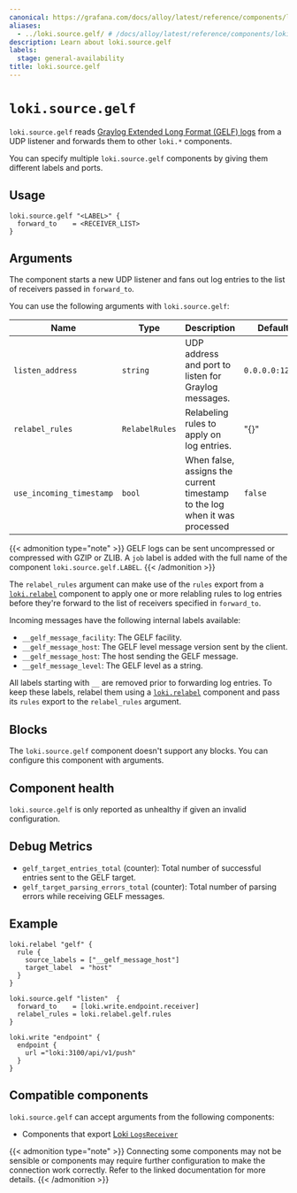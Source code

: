 ```yaml
---
canonical: https://grafana.com/docs/alloy/latest/reference/components/loki/loki.source.gelf/
aliases:
  - ../loki.source.gelf/ # /docs/alloy/latest/reference/components/loki.source.gelf/
description: Learn about loki.source.gelf
labels:
  stage: general-availability
title: loki.source.gelf
---
```


# `loki.source.gelf`

`loki.source.gelf` reads [Graylog Extended Long Format (GELF) logs](https://github.com/Graylog2/graylog2-server) from a UDP listener and forwards them to other `loki.*` components.

You can specify multiple `loki.source.gelf` components by giving them different labels and ports.

## Usage

```alloy
loki.source.gelf "<LABEL>" {
  forward_to    = <RECEIVER_LIST>
}
```

## Arguments

The component starts a new UDP listener and fans out log entries to the list of receivers passed in `forward_to`.

You can use the following arguments with `loki.source.gelf`:

| Name                     | Type           | Description                                                                | Default         | Required |
| ------------------------ | -------------- | -------------------------------------------------------------------------- | --------------- | -------- |
| `listen_address`         | `string`       | UDP address and port to listen for Graylog messages.                       | `0.0.0.0:12201` | no       |
| `relabel_rules`          | `RelabelRules` | Relabeling rules to apply on log entries.                                  | "{}"            | no       |
| `use_incoming_timestamp` | `bool`         | When false, assigns the current timestamp to the log when it was processed | `false`         | no       |

{{< admonition type="note" >}}
GELF logs can be sent uncompressed or compressed with GZIP or ZLIB.
A `job` label is added with the full name of the component `loki.source.gelf.LABEL`.
{{< /admonition >}}

The `relabel_rules` argument can make use of the `rules` export from a [`loki.relabel`][loki.relabel] component to apply one or more relabling rules to log entries before they're forward to the list of receivers specified in `forward_to`.

Incoming messages have the following internal labels available:

* `__gelf_message_facility`: The GELF facility.
* `__gelf_message_host`: The GELF level message version sent by the client.
* `__gelf_message_host`: The host sending the GELF message.
* `__gelf_message_level`: The GELF level as a string.

All labels starting with `__` are removed prior to forwarding log entries.
To keep these labels, relabel them using a [`loki.relabel`][loki.relabel] component and pass its `rules` export to the `relabel_rules` argument.

[loki.relabel]: ../loki.relabel/

## Blocks

The `loki.source.gelf` component doesn't support any blocks. You can configure this component with arguments.

## Component health

`loki.source.gelf` is only reported as unhealthy if given an invalid configuration.

## Debug Metrics

* `gelf_target_entries_total` (counter): Total number of successful entries sent to the GELF target.
* `gelf_target_parsing_errors_total` (counter): Total number of parsing errors while receiving GELF messages.

## Example

```alloy
loki.relabel "gelf" {
  rule {
    source_labels = ["__gelf_message_host"]
    target_label  = "host"
  }
}

loki.source.gelf "listen"  {
  forward_to    = [loki.write.endpoint.receiver]
  relabel_rules = loki.relabel.gelf.rules
}

loki.write "endpoint" {
  endpoint {
    url ="loki:3100/api/v1/push"
  }
}
```

<!-- START GENERATED COMPATIBLE COMPONENTS -->

## Compatible components

`loki.source.gelf` can accept arguments from the following components:

- Components that export [Loki `LogsReceiver`](../../../compatibility/#loki-logsreceiver-exporters)


{{< admonition type="note" >}}
Connecting some components may not be sensible or components may require further configuration to make the connection work correctly.
Refer to the linked documentation for more details.
{{< /admonition >}}

<!-- END GENERATED COMPATIBLE COMPONENTS -->
